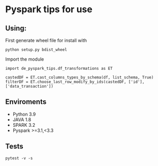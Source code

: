 # Pyspark tips for use

## Using:

First generate wheel file for install with
```
python setup.py bdist_wheel
```

Import the module
```
import de_pyspark_tips.df_transformations as ET

castedDF = ET.cast_columns_types_by_schema(df, list_schema, True)
filterDF = ET.choose_last_row_modify_by_ids(castedDF, ['id'], ['data_transaction'])
```

## Enviroments

* Python 3.9
* JAVA 1.8
* SPARK 3.2
* Pyspark >=3.1,<3.3

## Tests

```
pytest -v -s
```